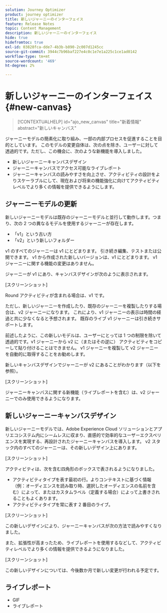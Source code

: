 ```yaml
---
solution: Journey Optimizer
product: journey optimizer
title: 新しいジャーニーのインターフェイス
feature: Release Notes
topic: Content Management
description: 新しいジャーニーのインターフェイス
hide: true
hidefromtoc: true
exl-id: 03828fca-dde7-4b3b-b890-2c007d1245cc
source-git-commit: 3944c7b96baf227e4c0c1e7e1a225c1ce1ad0142
workflow-type: tm+mt
source-wordcount: '469'
ht-degree: 2%

---
```


# 新しいジャーニーのインターフェイス {#new-canvas}

>[!CONTEXTUALHELP]
>id="ajo_new_canvas"
>title="新着情報"
>abstract="新しいキャンバス"

ジャーニーモデルの簡素化に取り組み、一部の内部プロセスを促進することを目的としています。 このモデルの変更自体は、次の点を除き、ユーザーに対して透過的です。ただし、この機会に、次のような新機能を導入しました。

* 新しいジャーニーキャンバスデザイン
* ジャーニーキャンバスでアクセス可能なライブレポート
* ジャーニーキャンバスの読みやすさを向上させ、アクティビティの設計をよりスケーラブルにして、現在および将来の機能強化に向けてアクティビティレベルでより多くの情報を提供できるようにします。

## ジャーニーモデルの更新

新しいジャーニーモデルは既存のジャーニーモデルと並行して動作します。つまり、次の 2 つの異なるモデルを使用するジャーニーが存在します。

* 「v1」という古い方
* 「v2」という新しいフォルダー

v1 のすべてのジャーニーは v1 にとどまります。 引き続き編集、テストまたは公開できます。 v1 から作成された新しいバージョンは、v1 にとどまります。 v1 ジャーニーに関する機能の変更はありません。

ジャーニーが v1 にあり、キャンバスデザインが次のように表示されます。

[スクリーンショット]

Round アクティビティが含まれる場合は、v1 です。

ただし、新しいジャーニーを作成したり、既存のジャーニーを複製したりする場合は、v2 ジャーニーになります。 これにより、v1 ジャーニーの表示は時間の経過と共に少なくなると予想されます。 既存のライブ v1 ジャーニーは引き続きサポートします。

前述したように、この新しいモデルは、ユーザーにとっては 1 つの制限を除いて透過的です。v1 ジャーニーから v2 に（またはその逆に） アクティビティをコピーして貼り付けることはできません。 v1 ジャーニーを複製して v2 ジャーニーを自動的に取得することをお勧めします。

新しいキャンバスデザインでジャーニーが v2 にあることがわかります（以下を参照）。

[スクリーンショット]

ジャーニーキャンバスに関する新機能（ライブレポートを含む）は、v2 ジャーニーでのみ使用できるようになります。

## 新しいジャーニーキャンバスデザイン

新しいジャーニーモデルでは、Adobe Experience Cloud ソリューションとアプリエコシステム内にシームレスに収まり、直感的で効率的なユーザーエクスペリエンスを実現する、再設計されたジャーニーキャンバスを導入します。 v2 スタック内のすべてのジャーニーは、その新しいデザイン上にあります。

[スクリーンショット]

アクティビティは、次を含む四角形のボックスで表されるようになりました。

* アクティビティタイプを表す最初の行。よりコンテキストに基づく情報（例：オーディエンスを読み取り時、選択したオーディエンスの名前を含む）によって、またはカスタムラベル（定義する場合）によって上書きされることもよくあります。
* アクティビティタイプを常に表す 2 番目のライブ。

[スクリーンショット]

この新しいデザインにより、ジャーニーキャンバスが次の方法で読みやすくなりました。

また、拡張性が高まったため、ライブレポートを使用するなどして、アクティビティレベルでより多くの情報を提供できるようになりました。

[スクリーンショット]

この新しいデザインについては、今後数か月で新しい変更が行われる予定です。

## ライブレポート

* GIF
* ライブレポート